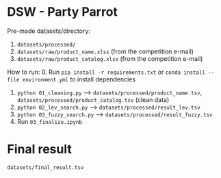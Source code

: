 # DSW - Party Parrot

Pre-made datasets/directory:
1. `datasets/processed/`
2. `datasets/raw/product_name.xlsx` (from the competition e-mail)
3. `datasets/raw/product_catalog.xlsx` (from the competition e-mail)

How to run:
0. Run `pip install -r requirements.txt` or `conda install --file environment.yml` to install dependencies
1. `python 01_cleaning.py` --> `datasets/processed/product_name.tsv`, `datasets/processed/product_catalog.tsv` (clean data)
2. `python 02_lev_search.py` --> `datasets/processed/result_lev.tsv`
3. `python 03_fuzzy_search.py` --> `datasets/processed/result_fuzzy.tsv`
4. Run `03_finalize.ipynb`

# Final result
`datasets/final_result.tsv`